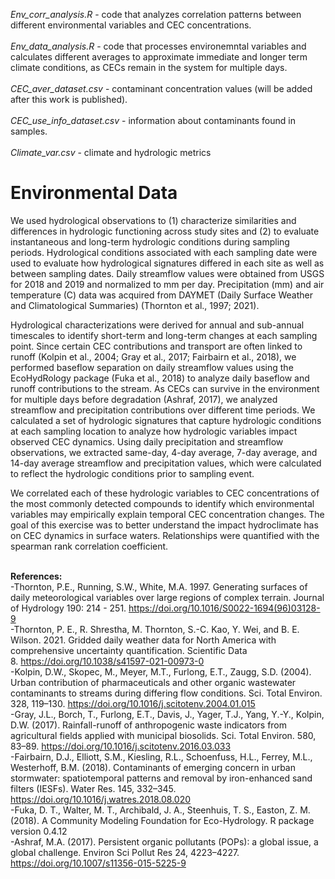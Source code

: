 *Env_corr_analysis.R* - code that analyzes correlation patterns between different environmental variables and CEC concentrations. \
\
*Env_data_analysis.R* - code that processes environemntal variables and calculates different averages to approximate immediate and longer term climate conditions, as
CECs remain in the system for multiple days. \
\
*CEC_aver_dataset.csv* - contaminant concentration values (will be added after this work is published).\
\
*CEC_use_info_dataset.csv* - information about contaminants found in samples.\
\
*Climate_var.csv* - climate and hydrologic metrics 

# Environmental Data

We used hydrological observations to (1) characterize similarities and differences in hydrologic functioning across study sites and (2) to evaluate instantaneous and 
long-term hydrologic conditions during sampling periods. Hydrological conditions associated with each sampling date were used to evaluate how hydrological signatures 
differed in each site as well as between sampling dates. Daily streamflow values were obtained from USGS for 2018 and 2019 and normalized to mm per day. Precipitation 
(mm) and air temperature (C) data was acquired from DAYMET (Daily Surface Weather and Climatological Summaries) (Thornton et al., 1997; 2021). 

Hydrological characterizations were derived for annual and sub-annual timescales to identify short-term and long-term changes at each sampling point. Since certain CEC 
contributions and transport are often linked to runoff (Kolpin et al., 2004; Gray et al., 2017; Fairbairn et al., 2018), we performed baseflow separation on daily 
streamflow values using the EcoHydRology package (Fuka et al., 2018) to analyze daily baseflow and runoff contributions to the stream. As CECs can survive in the 
environment for multiple days before degradation (Ashraf, 2017), we analyzed streamflow and precipitation contributions over different time periods. We calculated a 
set of hydrologic signatures that capture hydrologic conditions at each sampling location to analyze how hydrologic variables impact observed CEC dynamics. Using daily 
precipitation and streamflow observations, we extracted same-day, 4-day average, 7-day average, and 14-day average streamflow and precipitation values, which were 
calculated to reflect the hydrologic conditions prior to sampling event. 

We correlated each of these hydrologic variables to CEC concentrations of the most commonly detected compounds to identify which environmental variables may empirically 
explain temporal CEC concentration changes.  The goal of this exercise was to better understand the impact hydroclimate has on CEC dynamics in surface waters. 
Relationships were quantified with the spearman rank correlation coefficient.
 
\
**References:**\
-Thornton, P.E., Running, S.W., White, M.A. 1997. Generating surfaces of daily meteorological variables over large regions of complex terrain. Journal of Hydrology 190: 214 - 251. https://doi.org/10.1016/S0022-1694(96)03128-9 \
-Thornton, P. E., R. Shrestha, M. Thornton, S.-C. Kao, Y. Wei, and B. E. Wilson. 2021. Gridded daily weather data for North America with comprehensive uncertainty 
quantification. Scientific Data 8. https://doi.org/10.1038/s41597-021-00973-0 \
-Kolpin, D.W., Skopec, M., Meyer, M.T., Furlong, E.T., Zaugg, S.D. (2004). Urban contribution of pharmaceuticals and other organic wastewater contaminants to streams 
during differing flow conditions. Sci. Total Environ. 328, 119–130. https://doi.org/10.1016/j.scitotenv.2004.01.015 \
-Gray, J.L., Borch, T., Furlong, E.T., Davis, J., Yager, T.J., Yang, Y.-Y., Kolpin, D.W. (2017). Rainfall-runoff of anthropogenic waste indicators from agricultural 
fields applied with municipal biosolids. Sci. Total Environ. 580, 83–89. https://doi.org/10.1016/j.scitotenv.2016.03.033 \
-Fairbairn, D.J., Elliott, S.M., Kiesling, R.L., Schoenfuss, H.L., Ferrey, M.L., Westerhoff, B.M. (2018). Contaminants of emerging concern in urban stormwater: 
spatiotemporal patterns and removal by iron-enhanced sand filters (IESFs). Water Res. 145, 332–345. https://doi.org/10.1016/j.watres.2018.08.020 \
-Fuka, D. T., Walter, M. T., Archibald, J. A., Steenhuis, T. S., Easton, Z. M. (2018). A Community Modeling Foundation for Eco-Hydrology. R package version 0.4.12 \
-Ashraf, M.A. (2017). Persistent organic pollutants (POPs): a global issue, a global challenge. Environ Sci Pollut Res 24, 4223–4227.
https://doi.org/10.1007/s11356-015-5225-9 
